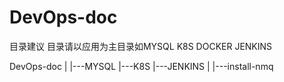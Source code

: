 # DevOps-doc
目录建议
目录请以应用为主目录如MYSQL K8S  DOCKER  JENKINS  

DevOps-doc
     |
     |---MYSQL
     |---K8S
     |---JENKINS
          |
          |---install-nmq
